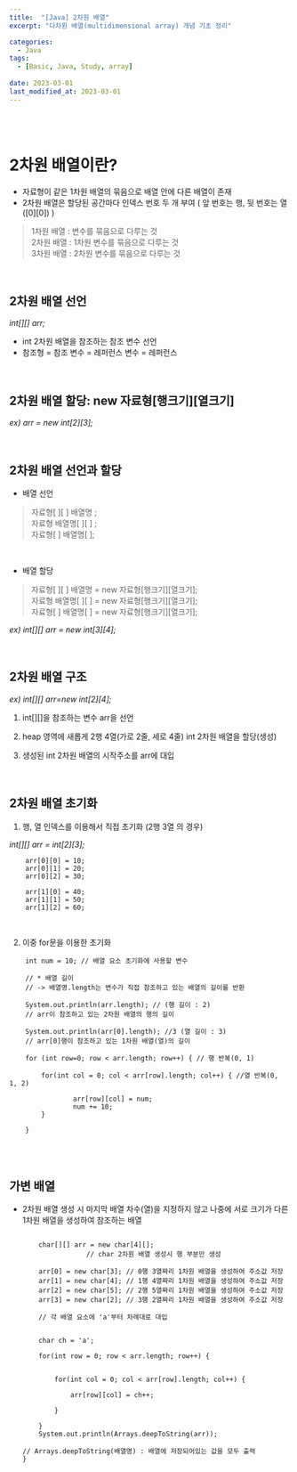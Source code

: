 ```yaml
---
title:  "[Java] 2차원 배열"
excerpt: "다차원 배열(multidimensional array) 개념 기초 정리"

categories:
  - Java
tags:
  - [Basic, Java, Study, array]
 
date: 2023-03-01
last_modified_at: 2023-03-01
---
```

<br><br>

# 2차원 배열이란?
- 자료형이 같은 1차원 배열의 묶음으로 배열 안에 다른 배열이 존재 <br>
- 2차원 배열은 할당된 공간마다 인덱스 번호 두 개 부여 ( 앞 번호는 행, 뒷 번호는 열 ([0][0]) )

>1차원 배열 : 변수를 묶음으로 다루는 것 <br>
>2차원 배열 : 1차원 변수를 묶음으로 다루는 것 <br>
>3차원 배열 : 2차원 변수를 묶음으로 다루는 것 <br>

<br>

## 2차원 배열 선언
		
*int[][] arr;*
- int 2차원 배열을 참조하는 참조 변수 선언
- 참조형 = 참조 변수 = 레퍼런스 변수 = 레퍼런스

		
<br>

## 2차원 배열 할당: new 자료형[행크기][열크기]

*ex) arr = new int[2][3];*


<br>


## 2차원 배열 선언과 할당

- 배열 선언

>자료형[ ][ ] 배열명 ; <br>
>자료형 배열명[ ][ ] ; <br>
>자료형[ ] 배열명[ ]; <br>
<br>

- 배열 할당

>자료형[ ][ ] 배열명 = new 자료형[행크기][열크기]; <br>
>자료형 배열명[ ][ ] = new 자료형[행크기][열크기]; <br>
>자료형[ ] 배열명[ ] = new 자료형[행크기][열크기];  <br>

*ex) int[][] arr = new int[3][4];*


<br>


## 2차원 배열 구조

*ex) int[][] arr=new int[2][4];*

1. int[][]을 참조하는 변수 arr을 선언

2. heap 영역에 새롭게 2행 4열(가로 2줄, 세로 4줄) int 2차원 배열을 할당(생성)

3. 생성된 int 2차원 배열의 시작주소를 arr에 대입

<br>

## 2차원 배열 초기화

1) 행, 열 인덱스를 이용해서 직접 초기화 (2행 3열 의 경우)

*int[][] arr = int[2][3];*

```
	arr[0][0] = 10; 
	arr[0][1] = 20;
	arr[0][2] = 30;
		
	arr[1][0] = 40;
	arr[1][1] = 50;
	arr[1][2] = 60;

```

<br>

2) 이중 for문을 이용한 초기화


```
	int num = 10; // 배열 요소 초기화에 사용할 변수
		
	// * 배열 길이
	// -> 배열명.length는 변수가 직접 참조하고 있는 배열의 길이를 반환
		
	System.out.println(arr.length); // (행 길이 : 2)
	// arr이 참조하고 있는 2차원 배열의 행의 길이
		
	System.out.println(arr[0].length); //3 (열 길이 : 3)
	// arr[0]행이 참조하고 있는 1차원 배열(열)의 길이
		
	for (int row=0; row < arr.length; row++) { // 행 반복(0, 1)
			
		for(int col = 0; col < arr[row].length; col++) { //열 반복(0, 1, 2)
				
				arr[row][col] = num; 
				num += 10;
		}
			
	}

```


<br>
<br>
   
## 가변 배열

 - 2차원 배열 생성 시 마지막 배열 차수(열)을 지정하지 않고 나중에 서로 크기가 다른 1차원 배열을 생성하여 참조하는 배열
	
	```
  
		char[][] arr = new char[4][];
					// char 2차원 배열 생성시 행 부분만 생성
	
		arr[0] = new char[3]; // 0행 3열짜리 1차원 배열을 생성하여 주소값 저장
		arr[1] = new char[4]; // 1행 4열짜리 1차원 배열을 생성하여 주소값 저장
		arr[2] = new char[5]; // 2행 5열짜리 1차원 배열을 생성하여 주소값 저장
		arr[3] = new char[2]; // 3행 2열짜리 1차원 배열을 생성하여 주소값 저장
	
		// 각 배열 요소에 'a'부터 차례대로 대입
		
		
		char ch = 'a';
	
		for(int row = 0; row < arr.length; row++) {
		
		
			for(int col = 0; col < arr[row].length; col++) {
			
				arr[row][col] = ch++;
						
			}
		
		}
		System.out.println(Arrays.deepToString(arr));
    
    // Arrays.deepToString(배열명) : 배열에 저장되어있는 값을 모두 출력
	}
	
	```
